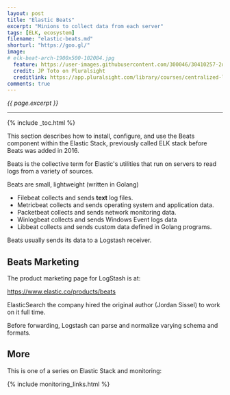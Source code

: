 ```yaml
---
layout: post
title: "Elastic Beats"
excerpt: "Minions to collect data from each server"
tags: [ELK, ecosystem]
filename: "elastic-beats.md"
shorturl: "https://goo.gl/"
image:
# elk-beat-arch-1900x500-102084.jpg
  feature: https://user-images.githubusercontent.com/300046/30410257-2d3fa8b0-98c7-11e7-9467-d35837b592a2.jpg
  credit: JP Toto on Pluralsight
  creditlink: https://app.pluralsight.com/library/courses/centralized-logging-elastic-stack/table-of-contents
comments: true
---
```

<i>{{ page.excerpt }}</i>
<hr />

{% include _toc.html %}

This section describes how to install, configure, and use the Beats component within the Elastic Stack, previously called ELK stack before Beats was added in 2016.

Beats is the collective term for Elastic's utilities that run on servers to read logs from a variety of sources.

Beats are small, lightweight (written in Golang)

* Filebeat collects and sends <strong>text</strong> log files.
* Metricbeat collects and sends operating system and application data.
* Packetbeat collects and sends network monitoring data.
* Winlogbeat collects and sends Windows Event logs data
* Libbeat collects and sends custom data defined in Golang programs.

Beats usually sends its data to a Logstash receiver.



## Beats Marketing

The product marketing page for LogStash is at:

  <a target="_blank" href="https://www.elastic.co/products/beats">
                      https://www.elastic.co/products/beats</a>

ElasticSearch the company hired the original author (Jordan Sissel) to work on it full time.

Before forwarding, Logstash can parse and normalize varying schema and formats.



## More #

This is one of a series on Elastic Stack and monitoring:

{% include monitoring_links.html %}

